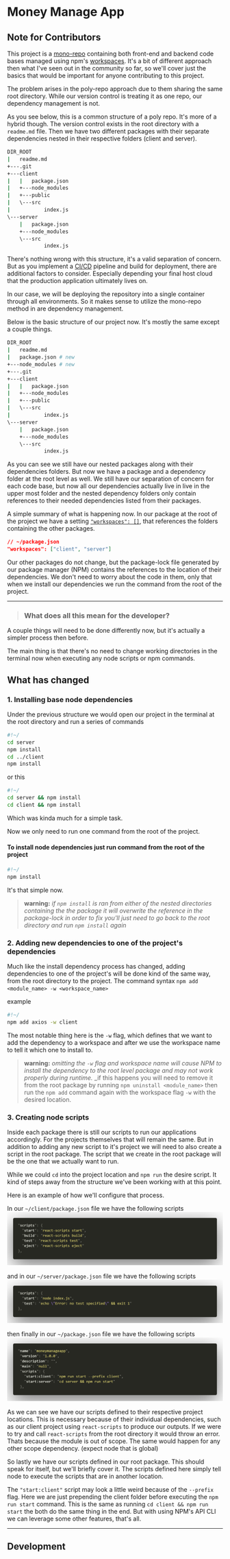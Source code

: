 # Money Manage App

## Note for Contributors

This project is a [mono-repo](https://en.wikipedia.org/wiki/Monorepo) containing both front-end and backend code bases managed using npm's [workspaces](https://docs.npmjs.com/cli/v7/using-npm/workspaces#description). It's a bit of different approach then what I've seen out in the community so far, so we'll cover just the basics that would be important for anyone contributing to this project.

The problem arises in the poly-repo approach due to them sharing the same root directory. While our version control is treating it as one repo, our dependency management is not.

As you see below, this is a common structure of a poly repo. It's more of a hybrid though. The version control exists in the root directory with a `readme.md` file. Then we have two different packages with their separate dependencies nested in their respective folders (client and server).

```bash
DIR_ROOT
|   readme.md
+---.git
+---client
|   |   package.json
|   +---node_modules
|   +---public
|   \---src
|           index.js
\---server
    |   package.json
    +---node_modules
    \---src
            index.js
```

There's nothing wrong with this structure, it's a valid separation of concern.
But as you implement a [CI/CD](https://en.wikipedia.org/wiki/CI/CD) pipeline and build for deployment, there are additional factors to consider. Especially depending your final host cloud that the production application ultimately lives on.

In our case, we will be deploying the repository into a single container through all environments. So it makes sense to utilize the mono-repo method in are dependency management.

Below is the basic structure of our project now. It's mostly the same except a couple things.

```bash
DIR_ROOT
|   readme.md
|   package.json # new
+---node_modules # new
+---.git
+---client
|   |   package.json
|   +---node_modules
|   +---public
|   \---src
|           index.js
\---server
    |   package.json
    +---node_modules
    \---src
            index.js
```

As you can see we still have our nested packages along with their dependencies folders. But now we have a package and a dependency folder at the root level as well. We still have our separation of concern for each code base, but now all our dependencies actually live in live in the upper most folder and the nested dependency folders only contain references to their needed dependencies listed from their packages.

A simple summary of what is happening now. In our package at the root of the project we have a setting [`"workspaces": []`](https://docs.npmjs.com/cli/v7/using-npm/workspaces#description), that references the folders containing the other packages.

```json
// ~/package.json
"workspaces": ["client", "server"]
```

Our other packages do not change, but the package-lock file generated by our package manager (NPM) contains the references to the location of their dependencies. We don't need to worry about the code in them, only that when we install our dependencies we run the command from the root of the project.

---

> ### What does all this mean for the developer?

A couple things will need to be done differently now, but it's actually a simpler process then before.

The main thing is that there's no need to change working directories in the terminal now when executing any node scripts or npm commands.

## What has changed

### 1. Installing base node dependencies

Under the previous structure we would open our project in the terminal at the root directory and run a series of commands

```bash
#!~/ 
cd server 
npm install 
cd ../client 
npm install
```

or this

```bash
#!~/ 
cd server && npm install
cd client && npm install
```

Which was kinda much for a simple task.

Now we only need to run one command from the root of the project.

#### To install node dependencies just run command from the root of the project

```bash
#!~/ 
npm install
```

It's that simple now.

> __warning:__
>_if `npm install` is ran from either of the nested directories containing the the package it will overwrite the reference in the package-lock_
> _in order to fix you'll just need to go back to the root directory and run `npm install` again_

### 2. Adding new dependencies to one of the project's dependencies

Much like the install dependency process has changed, adding dependencies to one of the project's will be done kind of the same way, from the root directory to the project. The command syntax `npm add <module_name> -w <workspace_name>`

example

```bash
#!~/ 
npm add axios -w client
```

The most notable thing here is the `-w` flag, which defines that we want to add the dependency to a workspace and after we use the workspace name to tell it which one to install to.

>__warning:__ _omitting the `-w` flag and workspace name will cause NPM to install the dependency to the root level package and may not work properly during runtime._
> _if this happens you will need to remove it from the root package by running `npm uninstall <module_name>` then run the `npm add` command again with the workspace flag `-w` with the desired location.

### 3. Creating node scripts

Inside each package there is still our scripts to run our applications accordingly. For the projects themselves that will remain the same. But in addition to adding any new script to it's project we will need to also create a script in the root package. The script that we create in the root package will be the one that we actually want to run.

While we could `cd` into the project location and `npm run` the desire script. It kind of steps away from the structure we've been working with at this point.

Here is an example of how we'll configure that process.

In our `~/client/package.json` file we have the following scripts
![client package json][client package scripts]

and in our `~/server/package.json` file we have the following scripts
![server package json][server package scripts]

then finally in our `~/package.json` file we have the following scripts
![root package json][root package scripts]

As we can see we have our scripts defined to their respective project locations. This is necessary because of their individual dependencies, such as our client project using `react-scripts` to produce our outputs. If we were to try and call `react-scripts` from the root directory it would throw an error. Thats because the module is out of scope. The same would happen for any other scope dependency. (expect node that is global)

So lastly we have our scripts defined in our root package. This should speak for itself, but we'll briefly cover it.
The scripts defined here simply tell node to execute the scripts that are in another location.

The `"start:client"` script may look a little weird because of the `--prefix` flag. Here we are just prepending the client folder before executing the `npm run start` command. This is the same as running `cd client && npm run start` the both do the same thing in the end. But with using NPM's API CLI we can leverage some other features, that's all.

---

## Development



[client package scripts]: ./assets/snippet1.png "~/client/package.json"
[server package scripts]: ./assets/snippet2.png "~/server/package.json"
[root package scripts]: ./assets/snippet3.png "~/package.json"
